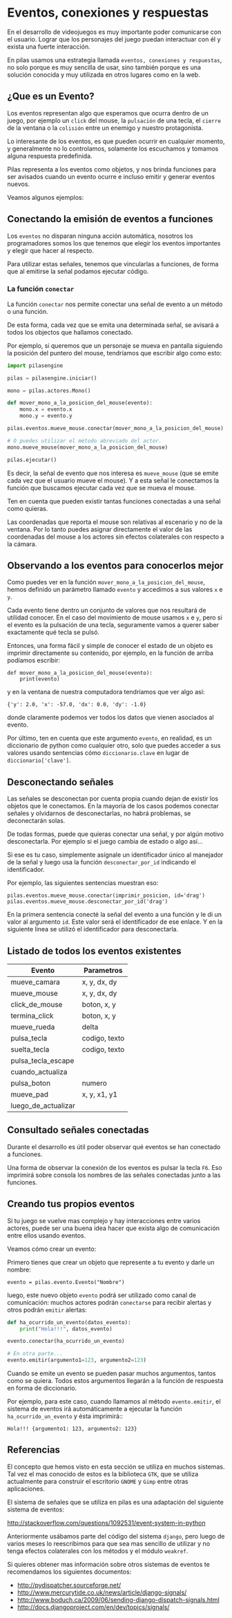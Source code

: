 # Eventos, conexiones y respuestas

En el desarrollo de videojuegos es muy importante
poder comunicarse con el usuario. Lograr que los
personajes del juego puedan interactuar con él y
exista una fuerte interacción.

En pilas usamos una estrategia llamada ``eventos, conexiones
y respuestas``, no solo porque es muy sencilla de usar, sino
también porque es una solución conocida y muy utilizada
en otros lugares como en la web.


## ¿Que es un Evento?

Los eventos representan algo que esperamos que ocurra
dentro de un juego, por ejemplo un ``click`` del mouse, la
``pulsación`` de una tecla, el ``cierre`` de la
ventana o la ``colisión`` entre un enemigo y nuestro
protagonista.

Lo interesante de los eventos, es que pueden ocurrir en
cualquier momento, y generalmente no lo controlamos, solamente
los escuchamos y tomamos alguna respuesta predefinida.

Pilas representa a los eventos como objetos, y nos brinda
funciones para ser avisados cuando un evento ocurre e incluso
emitir y generar eventos nuevos.

Veamos algunos ejemplos:

## Conectando la emisión de eventos a funciones

Los ``eventos`` no disparan ninguna acción automática, nosotros
los programadores somos los que tenemos que elegir los
eventos importantes y elegir que hacer al respecto.

Para utilizar estas señales, tenemos que vincularlas a funciones, de
forma que al emitirse la señal podamos ejecutar código.

### La función ``conectar``

La función ``conectar`` nos permite conectar una señal de
evento a un método o una función.

De esta forma, cada vez que se emita una determinada
señal, se avisará a todos los objectos que hallamos
conectado.

Por ejemplo, si queremos que un personaje se mueva
en pantalla siguiendo la posición del puntero
del mouse, tendríamos que escribir algo como
esto:

```python
import pilasengine

pilas = pilasengine.iniciar()

mono = pilas.actores.Mono()

def mover_mono_a_la_posicion_del_mouse(evento):
    mono.x = evento.x
    mono.y = evento.y

pilas.eventos.mueve_mouse.conectar(mover_mono_a_la_posicion_del_mouse)

# O puedes utilizar el método abreviado del actor.
mono.mueve_mouse(mover_mono_a_la_posicion_del_mouse)

pilas.ejecutar()
```


Es decir, la señal de evento que nos interesa es ``mueve_mouse`` (que se emite
cada vez que el usuario mueve el mouse). Y a esta señal le conectamos
la función que buscamos ejecutar cada vez que se mueva el mouse.

Ten en cuenta que pueden existir tantas funciones conectadas a una señal como
quieras.

Las coordenadas que reporta el mouse son relativas al escenario y no
de la ventana. Por lo tanto puedes asignar directamente el valor
de las coordenadas del mouse a los actores sin efectos colaterales
con respecto a la cámara.


## Observando a los eventos para conocerlos mejor

Como puedes ver en la función ``mover_mono_a_la_posicion_del_mouse``, hemos
definido un parámetro llamado ``evento`` y accedimos a sus valores
``x`` e ``y``.

Cada evento tiene dentro un conjunto de valores que nos resultará
de utilidad conocer. En el caso del movimiento de mouse usamos
``x`` e ``y``, pero si el evento es la pulsación de una tecla, seguramente
vamos a querer saber exactamente qué tecla se pulsó.

Entonces, una forma fácil y simple de conocer el estado de un
objeto es imprimir directamente su contenido, por ejemplo, en
la función de arriba podíamos escribir:


    def mover_mono_a_la_posicion_del_mouse(evento):
        print(evento)

y en la ventana de nuestra computadora tendríamos que ver
algo así:

    {'y': 2.0, 'x': -57.0, 'dx': 0.0, 'dy': -1.0}


donde claramente podemos ver todos los datos que vienen asociados
al evento.

Por último, ten en cuenta que este argumento ``evento``, en realidad,
es un diccionario de python como cualquier otro, solo
que puedes acceder a sus valores usando sentencias cómo
``diccionario.clave`` en lugar de ``diccionario['clave']``.

## Desconectando señales

Las señales se desconectan por cuenta propia cuando dejan de existir
los objetos que le conectamos. En la mayoría de los casos podemos
conectar señales y olvidarnos de desconectarlas, no habrá problemas,
se deconectarán solas.

De todas formas, puede que quieras conectar una señal, y por
algún motivo desconectarla. Por ejemplo si el juego cambia
de estado o algo así...

Si ese es tu caso, simplemente asígnale un identificador único
al manejador de la señal y luego usa la función ``desconectar_por_id`` indicando
el identificador.

Por ejemplo, las siguientes sentencias muestran eso:


    pilas.eventos.mueve_mouse.conectar(imprimir_posicion, id='drag')
    pilas.eventos.mueve_mouse.desconectar_por_id('drag')

En la primera sentencia conecté la señal del evento a una función y le di
un valor al argumento ``id``. Este valor será el identificador
de ese enlace. Y en la siguiente linea se utilizó el identificador
para desconectarla.


## Listado de todos los eventos existentes

| **Evento**          | **Parametros**  |
|---------------------|-----------------|
| mueve_camara        | x, y, dx, dy    |
| mueve_mouse         | x, y, dx, dy    |
| click_de_mouse      | boton, x, y     |
| termina_click       | boton, x, y     |
| mueve_rueda         | delta           |
| pulsa_tecla         | codigo, texto   |
| suelta_tecla        | codigo, texto   |
| pulsa_tecla_escape  |                 |
| cuando_actualiza    |                 |
| pulsa_boton         | numero          |
| mueve_pad           | x, y, x1, y1    |
| luego_de_actualizar |                 |


## Consultado señales conectadas

Durante el desarrollo es útil poder observar qué
eventos se han conectado a funciones.

Una forma de observar la conexión de los eventos
es pulsar la tecla ``F6``. Eso imprimirá sobre
consola los nombres de las señales conectadas
junto a las funciones.


## Creando tus propios eventos

Si tu juego se vuelve mas complejo y hay interacciones entre
varios actores, puede ser una buena idea hacer que exista algo
de comunicación entre ellos usando eventos.

Veamos cómo crear un evento:

Primero tienes que crear un objeto que represente a tu evento
y darle un nombre:


    evento = pilas.evento.Evento("Nombre")

luego, este nuevo objeto ``evento`` podrá ser utilizado como
canal de comunicación: muchos actores podrán ``conectarse`` para
recibir alertas y otros podrán ``emitir`` alertas:

```python
def ha_ocurrido_un_evento(datos_evento):
    print("Hola!!!", datos_evento)

evento.conectar(ha_ocurrido_un_evento)

# En otra parte...
evento.emitir(argumento1=123, argumento2=123)
```


Cuando se emite un evento se pueden pasar muchos argumentos, tantos
como se quiera. Todos estos argumentos llegarán a la función de
respuesta en forma de diccionario.

Por ejemplo, para este caso, cuando llamamos al método ``evento.emitir``,
el sistema de eventos irá automáticamente a ejecutar la función ``ha_ocurrido_un_evento``
y ésta imprimirá::

    Hola!!! {argumento1: 123, argumento2: 123}


## Referencias

El concepto que hemos visto en esta sección se utiliza
en muchos sistemas. Tal vez el mas conocido de estos es
la biblioteca ``GTK``, que se utiliza actualmente para construir
el escritorio ``GNOME`` y ``Gimp`` entre otras aplicaciones.

El sistema de señales que se utiliza en pilas es una
adaptación del siguiente sistema de eventos:

http://stackoverflow.com/questions/1092531/event-system-in-python

Anteriormente usábamos parte del código del sistema ``django``, pero
luego de varios meses lo reescribimos para que sea mas sencillo
de utilizar y no tenga efectos colaterales con los métodos y
el módulo ``weakref``.

Si quieres obtener mas información sobre otros sistemas de
eventos te recomendamos los siguientes documentos:

- http://pydispatcher.sourceforge.net/
- http://www.mercurytide.co.uk/news/article/django-signals/
- http://www.boduch.ca/2009/06/sending-django-dispatch-signals.html
- http://docs.djangoproject.com/en/dev/topics/signals/
